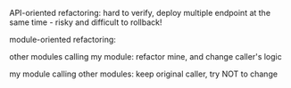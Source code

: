 API-oriented refactoring: hard to verify, deploy multiple endpoint at the same time - risky and difficult to rollback!

module-oriented refactoring: 

other modules calling my module: refactor mine, and change caller's logic

my module calling other modules: keep original caller, try NOT to change



